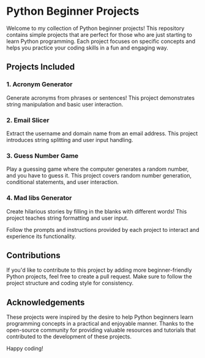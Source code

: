 # Python Beginner Projects

Welcome to my collection of Python beginner projects! This repository contains simple projects that are perfect for those who are just starting to learn Python programming. Each project focuses on specific concepts and helps you practice your coding skills in a fun and engaging way.

## Projects Included

### 1. Acronym Generator
Generate acronyms from phrases or sentences! This project demonstrates string manipulation and basic user interaction.

### 2. Email Slicer
Extract the username and domain name from an email address. This project introduces string splitting and user input handling.

### 3. Guess Number Game
Play a guessing game where the computer generates a random number, and you have to guess it. This project covers random number generation, conditional statements, and user interaction.

### 4. Mad libs Generator
Create hilarious stories by filling in the blanks with different words! This project teaches string formatting and user input.

Follow the prompts and instructions provided by each project to interact and experience its functionality.

## Contributions

If you'd like to contribute to this project by adding more beginner-friendly Python projects, feel free to create a pull request. Make sure to follow the project structure and coding style for consistency.

## Acknowledgements

These projects were inspired by the desire to help Python beginners learn programming concepts in a practical and enjoyable manner. Thanks to the open-source community for providing valuable resources and tutorials that contributed to the development of these projects.

Happy coding!

